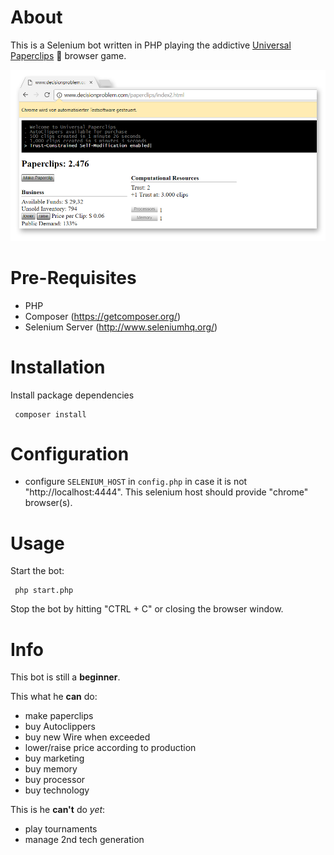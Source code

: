About
=====

This is a Selenium bot written in PHP playing the addictive [Universal Paperclips](http://www.decisionproblem.com/paperclips/index2.html) :paperclip: browser game.

![Example](paperclips-preview.png)

Pre-Requisites
=====
- PHP
- Composer (https://getcomposer.org/)
- Selenium Server (http://www.seleniumhq.org/)

Installation
=====

Install package dependencies

     composer install
     
Configuration
=====
- configure `SELENIUM_HOST` in `config.php` in case it is not "http://localhost:4444". This selenium host should provide "chrome" browser(s).

Usage
=====
Start the bot:

     php start.php
     
Stop the bot by hitting "CTRL + C" or closing the browser window.
     
Info
=====
This bot is still a **beginner**.

This what he **can** do:

+ make paperclips
+ buy Autoclippers
+ buy new Wire when exceeded
+ lower/raise price according to production
+ buy marketing
+ buy memory
+ buy processor
+ buy technology

This is he **can't** do _yet_:

- play tournaments
- manage 2nd tech generation